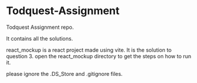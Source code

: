 # Todquest-Assignment
Todquest Assignment repo.

It contains all the solutions.

react_mockup is a react project made using vite. It is the solution to question 3. 
open the react_mockup directory to get the steps on how to run it.

please ignore the .DS_Store and .gitignore files.
